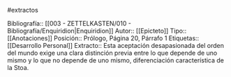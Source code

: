 #extractos 

Bibliografía:: [[003 - ZETTELKASTEN/010 - Bibliografía/Enquiridion|Enquiridion]]
Autor:: [[Epicteto]]
Tipo:: [[Anotaciones]]
Posición:: Prólogo, Página 20, Párrafo 1
Etiquetas:: [[Desarrollo Personal]]
Extracto:: Esta aceptación desapasionada del orden del mundo exige una clara distinción previa entre lo que depende de uno mismo y lo que no depende de uno mismo, diferenciación característica de la Stoa.